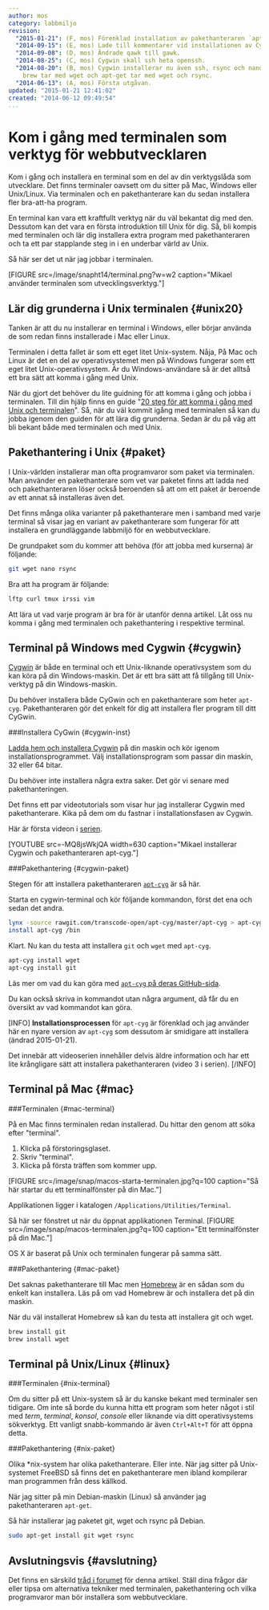 ```yaml
---
author: mos
category: labbmiljo
revision:
  "2015-01-21": (F, mos) Förenklad installation av pakethanteraren `apt-cyg`.
  "2014-09-15": (E, mos) Lade till kommentarer vid installationen av Cygwin.
  "2014-09-08": (D, mos) Ändrade qawk till gawk.
  "2014-08-25": (C, mos) Cygwin skall ssh heta openssh.
  "2014-08-20": (B, mos) Cygwin installerar nu även ssh, rsync och nano per default,
    brew tar med wget och apt-get tar med wget och rsync.
  "2014-06-13": (A, mos) Första utgåvan.
updated: "2015-01-21 12:41:02"
created: "2014-06-12 09:49:54"
...
```

Kom i gång med terminalen som verktyg för webbutvecklaren
==================================

Kom i gång och installera en terminal som en del av din verktygslåda som utvecklare. Det finns terminaler oavsett om du sitter på Mac, Windows eller Unix/Linux. Via terminalen och en pakethanterare kan du sedan installera fler bra-att-ha program.

En terminal kan vara ett kraftfullt verktyg när du väl bekantat dig med den. Dessutom kan det vara en första introduktion till Unix för dig. Så, bli kompis med terminalen och lär dig installera extra program med pakethanteraren och ta ett par stapplande steg in i en underbar värld av Unix.

<!--more-->

Så här ser det ut när jag jobbar i terminalen.

[FIGURE src=/image/snapht14/terminal.png?w=w2 caption="Mikael använder terminalen som utvecklingsverktyg."]



Lär dig grunderna i Unix terminalen {#unix20}
--------------------------------------------------------------------

Tanken är att du nu installerar en terminal i Windows, eller börjar använda de som redan finns installerade i Mac eller Linux.

Terminalen i detta fallet är som ett eget litet Unix-system. Nåja, På Mac och Linux är det en del av operativsystemet men på Windows fungerar som ett eget litet Unix-operativsystem. Är du Windows-användare så är det alltså ett bra sätt att komma i gång med Unix.

När du gjort det behöver du lite guidning för att komma i gång och jobba i terminalen. Till din hjälp finns en guide "[20 steg för att komma i gång med Unix och terminalen](kunskap/20-steg-for-att-komma-i-gang-med-unix-och-terminalen)". Så, när du väl kommit igång med terminalen så kan du jobba igenom den guiden för att lära dig grunderna. Sedan är du på väg att bli bekant både med terminalen och med Unix.



Pakethantering i Unix {#paket}
--------------------------------------------------------------------

I Unix-världen installerar man ofta programvaror som paket via terminalen. Man använder en pakethanterare som vet var paketet finns att ladda ned och pakethanteraren löser också beroenden så att om ett paket är beroende av ett annat så installeras även det.

Det finns många olika varianter på pakethanterare men i samband med varje terminal så visar jag en variant av pakethanterare som fungerar för att installera en grundläggande labbmiljö för en webbutvecklare.

De grundpaket som du kommer att behöva (för att jobba med kurserna) är följande:

```bash
git wget nano rsync
```

Bra att ha program är följande:

```bash
lftp curl tmux irssi vim
```

Att lära ut vad varje program är bra för är utanför denna artikel. Låt oss nu komma i gång med terminalen och pakethantering i respektive terminal.



Terminal på Windows med Cygwin {#cygwin}
--------------------------------------------------------------------

[Cygwin](https://www.cygwin.com/) är både en terminal och ett Unix-liknande operativsystem som du kan köra på din Windows-maskin. Det är ett bra sätt att få tillgång till Unix-verktyg på din Windows-maskin.

Du behöver installera både CyGwin och en pakethanterare som heter `apt-cyg`. Pakethanteraren gör det enkelt för dig att installera fler program till ditt CyGwin.



###Installera CyGwin {#cygwin-inst}

[Ladda hem och installera Cygwin](https://www.cygwin.com/install.html) på din maskin och kör igenom installationsprogrammet. Välj installationsprogram som passar din maskin, 32 eller 64 bitar. 

Du behöver inte installera några extra saker. Det gör vi senare med pakethanteringen.

Det finns ett par videotutorials som visar hur jag installerar Cygwin med pakethanterare. Kika på dem om du fastnar i installationsfasen av Cygwin.

Här är första videon i [serien](https://www.youtube.com/playlist?list=PLKtP9l5q3ce9qI5ds_F5DGaz7oAoS7Isw).

[YOUTUBE src=-MQ8jsWkjQA width=630 caption="Mikael installerar Cygwin och pakethanteraren apt-cyg."]



###Pakethantering {#cygwin-paket}

Stegen för att installera pakethanteraren [`apt-cyg`](https://github.com/transcode-open/apt-cyg) är så här.

Starta en cygwin-terminal och kör följande kommandon, först det ena och sedan det andra.

```bash
lynx -source rawgit.com/transcode-open/apt-cyg/master/apt-cyg > apt-cyg
install apt-cyg /bin
```

Klart. Nu kan du testa att installera `git` och `wget` med `apt-cyg`.

```bash
apt-cyg install wget
apt-cyg install git
```

Läs mer om vad du kan göra med [`apt-cyg` på deras GitHub-sida](https://github.com/transcode-open/apt-cyg). 

Du kan också skriva in kommandot utan några argument, då får du en översikt av vad kommandot kan göra.

[INFO]
**Installationsprocessen** för `apt-cyg` är förenklad och jag använder här en nyare version av `apt-cyg` som dessutom är smidigare att installera (ändrad 2015-01-21).

Det innebär att videoserien innehåller delvis äldre information och har ett lite krångligare sätt att installera pakethanteraren (video 3 i serien).
[/INFO]



Terminal på Mac {#mac}
--------------------------------------------------------------------



###Terminalen {#mac-terminal}

På en Mac finns terminalen redan installerad. Du hittar den genom att söka efter "terminal".
 
1.  Klicka på förstoringsglaset.
2.  Skriv "terminal".
3.  Klicka på första träffen som kommer upp.
 
[FIGURE src=/image/snap/macos-starta-terminalen.jpg?q=100 caption="Så här startar du ett terminalfönster på din Mac."]
 
Applikationen ligger i katalogen `/Applications/Utilities/Terminal`.
 
Så här ser fönstret ut när du öppnat applikationen Terminal.
[FIGURE src=/image/snap/macos-terminalen.jpg?q=100 caption="Ett terminalfönster på din Mac."]
 
OS X är baserat på Unix och terminalen fungerar på samma sätt.



###Pakethantering {#mac-paket}

Det saknas pakethanterare till Mac men [Homebrew](http://brew.sh/) är en sådan som du enkelt kan installera. Läs på om vad Homebrew är och installera det på din maskin.

När du väl installerat Homebrew så kan du testa att installera git och wget.

```bash
brew install git
brew install wget
```


Terminal på Unix/Linux {#linux}
--------------------------------------------------------------------



###Terminalen {#nix-terminal}

Om du sitter på ett Unix-system så är du kanske bekant med terminaler sen tidigare. Om inte så borde du kunna hitta ett program som heter något i stil med *term*, *terminal*, *konsol*, *console* eller liknande via ditt operativsystems sökverktyg. Ett vanligt snabb-kommando är även `Ctrl+Alt+T` för att öppna detta.



###Pakethantering {#nix-paket}

Olika *nix-system har olika pakethanterare. Eller inte. När jag sitter på Unix-systemet FreeBSD så finns det en pakethanterare men ibland kompilerar man programmen från dess källkod. 

När jag sitter på min Debian-maskin (Linux) så använder jag pakethanteraren `apt-get`. 

Så här installerar jag paketet git, wget och rsync på Debian.

```bash
sudo apt-get install git wget rsync
```



Avslutningsvis {#avslutning}
--------------------------------------------------------------------

Det finns en särskild [tråd i forumet](t/2451) för denna artikel. Ställ dina frågor där eller tipsa om alternativa tekniker med terminalen, pakethantering och vilka programvaror man bör installera som webbutvecklare.
